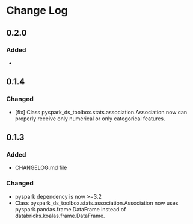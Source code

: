 # Change Log

## 0.2.0

### Added

* 

## 0.1.4

### Changed

* [fix] Class pyspark_ds_toolbox.stats.association.Association now can properly receive only numerical or only categorical features.


## 0.1.3

### Added

* CHANGELOG.md file

### Changed

* pyspark dependency is now >=3.2
* Class pyspark_ds_toolbox.stats.association.Association now uses pyspark.pandas.frame.DataFrame instead of databricks.koalas.frame.DataFrame.
